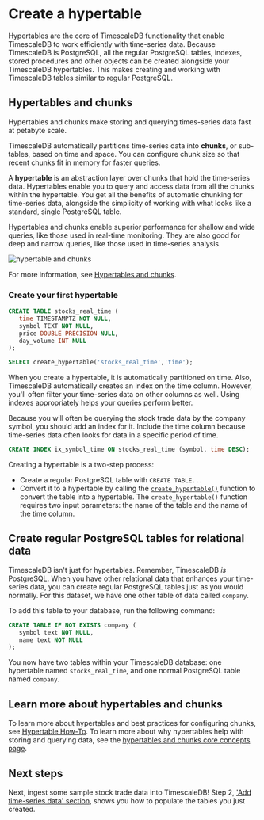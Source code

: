 # Create a hypertable
Hypertables are the core of TimescaleDB functionality that enable TimescaleDB to 
work efficiently with time-series data. Because TimescaleDB 
is PostgreSQL, all the regular PostgreSQL tables, indexes, stored procedures and other objects can be created
alongside your TimescaleDB hypertables. This makes creating and working with TimescaleDB 
tables similar to regular PostgreSQL. 

## Hypertables and chunks
Hypertables and chunks make storing and querying times-series data fast at petabyte 
scale. 

TimescaleDB automatically partitions time-series data into **chunks**, or sub-tables, 
based on time and space. You can configure chunk size so that recent chunks fit in memory 
for faster queries. 

A **hypertable** is an abstraction layer over chunks that hold the time-series data.
Hypertables enable you to query and access data from all the chunks within the hypertable.
You get all the benefits of automatic chunking for time-series data, alongside the simplicity
of working with what looks like a standard, single PostgreSQL table.

Hypertables and chunks enable superior performance for shallow and wide queries,
like those used in real-time monitoring. They are also good for deep and narrow
queries, like those used in time-series analysis.

<img class="main-content__illustration" 
src="https://s3.amazonaws.com/assets.timescale.com/docs/images/getting-started/hypertables-chunks.png" 
alt="hypertable and chunks"/>

For more information, see [ Hypertables and chunks](/timescaledb/latest/overview/core-concepts/hypertables-and-chunks/).


### Create your first hypertable

```sql
CREATE TABLE stocks_real_time (
   time TIMESTAMPTZ NOT NULL,
   symbol TEXT NOT NULL,
   price DOUBLE PRECISION NULL,
   day_volume INT NULL
);

SELECT create_hypertable('stocks_real_time','time');
```

When you create a hypertable, it is automatically partitioned on time. Also, TimescaleDB automatically creates an 
index on the time column. However, you'll often filter your time-series data on other 
columns as well. Using indexes appropriately helps your queries perform better.

Because you will often be querying the stock trade data by the company symbol, you should add 
an index for it. Include the time column because time-series data often looks for 
data in a specific period of time.

```sql
CREATE INDEX ix_symbol_time ON stocks_real_time (symbol, time DESC);
```

Creating a hypertable is a two-step process:
- Create a regular PostgreSQL table with `CREATE TABLE...`
- Convert it to a hypertable by calling the [`create_hypertable()`][create-hypertable] function to convert 
the table into a hypertable. The `create_hypertable()` function requires two 
input parameters: the name of the table and the name of the time column.

## Create regular PostgreSQL tables for relational data
TimescaleDB isn't just for hypertables. Remember, TimescaleDB _is_ PostgreSQL. When 
you have other relational data that enhances your time-series data, you can create 
regular PostgreSQL tables just as you would normally. For this dataset, we have one 
other table of data called `company`. 

To add this table to your database, run the following command:

```sql
CREATE TABLE IF NOT EXISTS company (
   symbol text NOT NULL,
   name text NOT NULL
);
```

You now have two tables within your TimescaleDB database: one hypertable named `stocks_real_time`, and one normal PostgreSQL table named `company`. 

## Learn more about hypertables and chunks
To learn more about hypertables and best practices for configuring chunks, see 
[Hypertable How-To](/how-to-guides/hypertables). To learn more about why hypertables 
help with storing and querying data, see the [hypertables and chunks core concepts page][core-concepts-hypertables].

## Next steps
Next, ingest some sample stock trade data into TimescaleDB! Step 2, ['Add time-series data' section][add-data], 
shows you how to populate the tables you just created. 

[core-concepts-hypertables]: /getting-started/add-data/
[add-data]: /overview/core-concepts/hypertables-and-chunks/
[create-hypertable]: /api/:currentVersion:/hypertable/create_hypertable